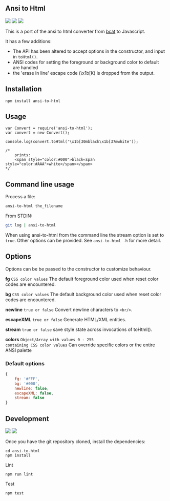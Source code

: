 ## Ansi to Html

![](https://img.shields.io/npm/v/ansi-to-html.svg) ![](https://img.shields.io/npm/dm/ansi-to-html.svg) ![](https://img.shields.io/travis/rburns/ansi-to-html.svg)

This is a port of the ansi to html converter from [bcat](https://github.com/rtomayko/bcat/blob/master/lib/bcat/ansi.rb) to Javascript.

It has a few additions:

* The API has been altered to accept options in the constructor, and input in <code>toHtml()</code>.
* ANSI codes for setting the foreground or background color to default are handled
* the 'erase in line' escape code (\x1b[K) is dropped from the output.

## Installation

	npm install ansi-to-html

## Usage

	var Convert = require('ansi-to-html');
	var convert = new Convert();

	console.log(convert.toHtml('\x1b[30mblack\x1b[37mwhite'));

	/*
		prints:
		<span style="color:#000">black<span style="color:#AAA">white</span></span>
	*/

## Command line usage

Process a file:

```bash
ansi-to-html the_filename
```

From STDIN:

```bash
git log | ansi-to-html
```

When using ansi-to-html from the command line the stream option is set to `true`. Other options can
be provided. See `ansi-to-html -h` for more detail.

## Options

Options can be be passed to the constructor to customize behaviour.

**fg** <code>CSS color values</code> The default foreground color used when reset color codes are encountered.

**bg** <code>CSS color values</code> The default background color used when reset color codes are encountered.

**newline** <code>true or false</code> Convert newline characters to <code>&lt;br/&gt;</code>.

**escapeXML** <code>true or false</code> Generate HTML/XML entities.

**stream** <code>true or false</code> save style state across invocations of toHtml().

**colors** <code>Object/Array with values 0 - 255 containing CSS color values</code> Can override specific colors or the entire ANSI palette

### Default options

```javascript
{
    fg: '#FFF',
    bg: '#000',
    newline: false,
    escapeXML: false,
    stream: false
}
```

## Development

[![](http://issuestats.com/github/rburns/ansi-to-html/badge/issue?style=flat)](http://issuestats.com/github/rburns/ansi-to-html)
[![](http://issuestats.com/github/rburns/ansi-to-html/badge/pr?style=flat)](http://issuestats.com/github/rburns/ansi-to-html)

Once you have the git repository cloned, install the dependencies:

    cd ansi-to-html
    npm install

Lint

    npm run lint

Test

    npm test
